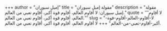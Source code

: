 +++
author = "إميل سيوران"
title = "مقولة إميل سيوران"
description = "مقولة إميل سيوران: لا أقاوم العالم، أقاوم قوة أكبر، أقاوم تعبي من العالم."
quote = '''لا أقاوم العالم، أقاوم قوة أكبر، أقاوم تعبي من العالم.''' 
slug = "لا-أقاوم-العالم-أقاوم-قوة-أكبر-أقاوم-تعبي-من-العالم"
+++
لا أقاوم العالم، أقاوم قوة أكبر، أقاوم تعبي من العالم.

